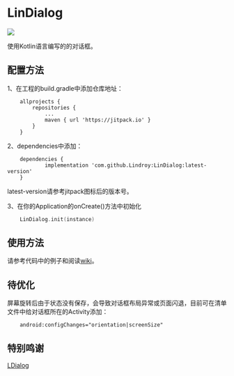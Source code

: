 # LinDialog
[![](https://jitpack.io/v/Lindroy/LinDialog.svg)](https://jitpack.io/#Lindroy/LinDialog)


使用Kotlin语言编写的的对话框。

## 配置方法

1、在工程的build.gradle中添加仓库地址：

```
	allprojects {
		repositories {
			...
			maven { url 'https://jitpack.io' }
		}
	}
```

2、dependencies中添加：

```
	dependencies {
	        implementation 'com.github.Lindroy:LinDialog:latest-version'
	}
```
latest-version请参考jitpack图标后的版本号。

3、在你的Application的onCreate()方法中初始化

```kotlin
	LinDialog.init(instance)
```

## 使用方法
请参考代码中的例子和阅读[wiki](https://github.com/Lindroy/LinDialog/wiki "wiki")。

## 待优化
屏幕旋转后由于状态没有保存，会导致对话框布局异常或页面闪退，目前可在清单文件中给对话框所在的Activity添加：
```
	android:configChanges="orientation|screenSize"
```

## 特别鸣谢
[LDialog](https://github.com/limuyang2/LDialog "LDialog")


